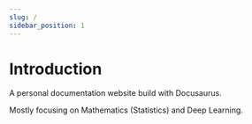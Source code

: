 ```yaml
---
slug: /
sidebar_position: 1
---
```


# Introduction

A personal documentation website build with Docusaurus. 

Mostly focusing on Mathematics (Statistics) and Deep Learning.
